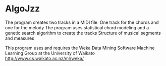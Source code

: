 # AlgoJzz
The program creates two tracks in a MIDI file. One track for the chords and one for the melody 
The program uses statistical chord modeling and a genetic search algorithm to create the tracks 
Structure of musical segments and measures

This program uses and requires the Weka Data Mining Software
Machine Learning Group at the University of Waikato
http://www.cs.waikato.ac.nz/ml/weka/
